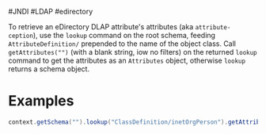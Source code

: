 #JNDI #LDAP #edirectory 

To retrieve an eDirectory DLAP attribute's attributes (aka `attribute-ception`), use the `lookup` command on the root schema, feeding  `AttributeDefinition/` prepended to the name of the object class.  Call `getAttributes("")` (with a blank string, iow no filters) on the returned `lookup` command to get the attributes as an `Attributes` object, otherwise `lookup` returns a schema object.
# Examples
```java
context.getSchema("").lookup("ClassDefinition/inetOrgPerson").getAttributes("");
```

